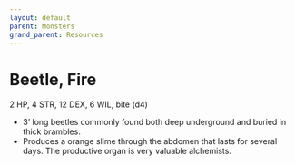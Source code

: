 ```yaml
---
layout: default
parent: Monsters
grand_parent: Resources
---
```


# Beetle, Fire

2 HP, 4 STR, 12 DEX, 6 WIL, bite (d4)

- 3’ long beetles commonly found both deep underground and buried in thick brambles. 
- Produces a orange slime through the abdomen that lasts for several days. The productive organ is very valuable alchemists.
